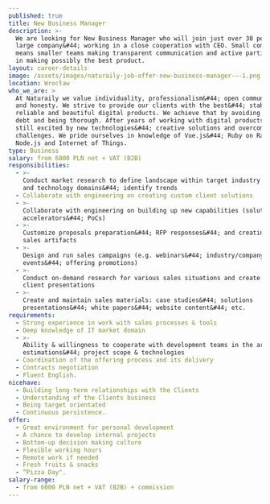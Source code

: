 ```yaml
---
published: true
title: New Business Manager
description: >-
  We are looking for New Business Manager who will join just over 30 people
  large company&#44; working in a close cooperation with CEO. Small company
  means smaller teams making transparent communication and active participation
  in making possibly the best product.
layout: career-details
image: /assets/images/naturaily-job-offer-new-business-manager-–-1.png
location: Wrocław
who_we_are: >
  At Naturaily we value individuality, professionalism&#44; open communication
  and honesty. We strive to provide our clients with the best&#44; stable&#44;
  reliable and beautiful digital products. We achieve that by avoiding technical
  debt and being thorough. After years of working with digital products we’re
  still excited by new technologies&#44; creative solutions and overcoming
  challenges. We pride ourselves in knowledge of Vue.js&#44; Ruby on Rails&#44;
  Node.js and Internet of Things.
type: Business
salary: from 6000 PLN net + VAT (B2B)
responsibilities:
  - >-
    Conduct market research to define landscape within target industry segments
    and technology domains&#44; identify trends
  - Collaborate with engineering on creating custom client solutions
  - >-
    Collaborate with engineering on building up new capabilities (solution
    accelerators&#44; PoCs)
  - >-
    Customize proposals preparation&#44; RFP responses&#44; and creating other
    sales artifacts
  - >-
    Design and run sales campaigns (e.g. webinars&#44; industry/company
    events&#44; offering promotions)
  - >-
    Conduct on-demand research for various sales situations and create custom
    client presentations
  - >-
    Create and maintain sales materials: case studies&#44; solutions
    presentations&#44; white papers&#44; website content&#44; etc.
requirements:
  - Strong experience in work with sales processes & tools
  - Deep knowledge of IT market domain
  - >-
    Ability & willingness to cooperate with development teams in the area of
    estimations&#44; project scope & technologies
  - Coordination of the offering process and its delivery
  - Contracts negotiation
  - Fluent English.
nicehave:
  - Building long-term relationships with the Clients
  - Understanding of the Clients business
  - Being target orientated
  - Continuous persistence.
offer:
  - Great environment for personal development
  - A chance to develop internal projects
  - Bottom-up decision making culture
  - Flexible working hours
  - Remote work if needed
  - Fresh fruits & snacks
  - “Pizza Day".
salary-range:
  - from 6000 PLN net + VAT (B2B) + commission
---
```


